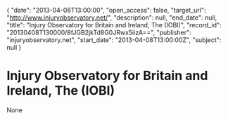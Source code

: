 {
  "date": "2013-04-08T13:00:00", 
  "open_access": false, 
  "target_url": "http://www.injuryobservatory.net/", 
  "description": null, 
  "end_date": null, 
  "title": "Injury Observatory for Britain and Ireland, The (IOBI)", 
  "record_id": "20130408T130000/8fJGB2jkTd8G0JRwx5iizA==", 
  "publisher": "injuryobservatory.net", 
  "start_date": "2013-04-08T13:00:00Z", 
  "subject": null
}

# Injury Observatory for Britain and Ireland, The (IOBI)

None